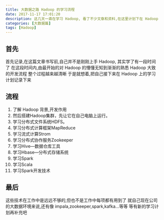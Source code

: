 ```yaml
---
title: 大数据之路 Hadoop 的学习流程
date: 2017-11-17 17:01:20
description: 这几天一直在学习 Hadoop, 看了不少文章和资料,在这里计划下在 Hadoop 学习上的流程
categories: [大数据篇]
tags: [Hadoop]
---
```


<!-- more -->
## 首先
首先记录,在这篇文章书写前,自己并不是刚刚上手 Hadoop, 其实学了有一段时间了
在这段时间内,由最开始的对 Hadoop 的懵懂无知到渐渐的熟悉 Hadoop 大致的开发流程
整个过程越来越清晰
于是就想着,把自己接下来在 Hadoop 上的学习计划记录下来

## 流程
1. 了解 Hadoop 背景,开发作用
2. 然后搭建Hadoop集群，先让它在自己电脑上运行。
3. 学习分布式文件系统HDFS。
4. 学习分布式计算框架MapReduce
5. 学习流式计算Strom
6. 学习分布式协作服务Zookeeper
7. 学习Hive—数据仓库工具
8. 学习Hbase—分布式存储系统
9. 学习Spark
10. 学习Scala
11. 学习Spark开发技术

## 最后
这些技术在工作中是远远不够的,但也不是工作中每项都有用到了
就自己现在公司的大数据环境来说,还有像 impala,zookeeper,spark,kafka...等等
等有新的学习计划再补充吧